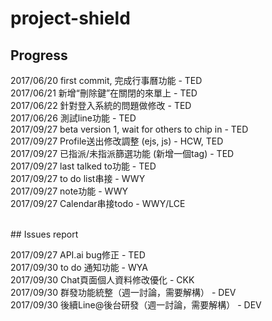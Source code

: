 # project-shield

## Progress <br />
2017/06/20 first commit, 完成行事曆功能 - TED <br />
2017/06/21 新增“刪除鍵”在關閉的來單上 - TED <br />
2017/06/22 針對登入系統的問題做修改 - TED <br />
2017/06/26 測試line功能 - TED<br />
2017/09/27 beta version 1, wait for others to chip in - TED <br />
2017/09/27 Profile送出修改調整 (ejs, js) - HCW, TED <br />
2017/09/27 已指派/未指派篩選功能 (新增一個tag) - TED <br />
2017/09/27 last talked to功能 - TED <br />
2017/09/27 to do list串接 - WWY <br />
2017/09/27 note功能 - WWY <br />
2017/09/27 Calendar串接todo - WWY/LCE <br />

<br />
## Issues report<br />

2017/09/27 API.ai bug修正 - TED <br />
2017/09/30 to do 通知功能 - WYA <br />
2017/09/30 Chat頁面個人資料修改優化 - CKK <br />
2017/09/30 群發功能統整（週一討論，需要解構） - DEV <br />
2017/09/30 後續Line@後台研發（週一討論，需要解構） - DEV <br />
